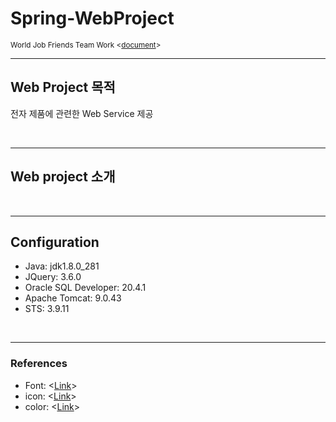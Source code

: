 # Spring-WebProject
<sub>World Job Friends Team Work <<a href="https://drive.google.com/file/d/1ORP2BxxvSFjtjpaQ2Xh-GiT77tBrvk6Y/view?usp=sharing" target='_blank'>document</a>><sub>
<hr>
  <h2>Web Project 목적</h2>
  <p>전자 제품에 관련한 Web Service 제공</p>
  <br>
<hr>
  <h2>Web project 소개</h2>
  <p></p>
  
  <br>
<hr>
  <h2>Configuration</h2>
  <ul>
    <li>Java: jdk1.8.0_281</li>
    <li>JQuery: 3.6.0</li>
    <li>Oracle SQL Developer: 20.4.1</li>
    <li>Apache Tomcat: 9.0.43</li>
    <li>STS: 3.9.11</li>
  </ul>
  
  <br>
<hr>
  <h3>References</h3>
  <ul>
    <li>Font: <<a href="https://fonts.google.com/">Link</a>></li>
    <li>icon: <<a href="https://fontawesome.com/icons">Link</a>></li>
    <li>color: <<a href="https://flatuicolors.com/">Link</a>></li>
  </ul>
